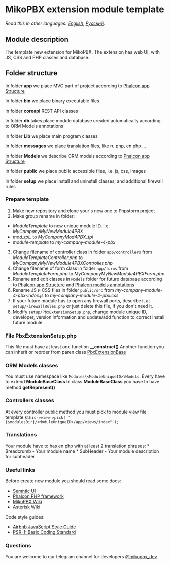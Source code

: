 # MikoPBX extension module template #

*Read this in other languages: [English](README.md), [Русский](README.ru.md).*

## Module description ##

The template new extension for MikoPBX. The extension has web UI, with JS, CSS and PHP classes and database.

## Folder structure ##

In folder **app** we place MVC part of project according to [Phalcon app Structure](https://docs.phalcon.io/3.4/en/tutorial-basic#file-structure)  

In folder **bin** we place binary executable files

In folder **coreapi** REST API classes

In folder **db** takes place module database created automatically according to ORM Models annotations

In folder **Lib** we place main program classes

In folder **messages** we place translation files, like ru.php, en.php ...

In folder **Models** we describe ORM models according to [Phalcon app Structure](https://docs.phalcon.io/3.4/en/db-models) 

In folder **public** we place public accessible files, i.e. js, css, images  

In folder **setup** we place install and uninstall classes, and additional firewall rules 

### Prepare template ###
1. Make new repository and clone your's new one to Phpstorm project
2. Make group rename in folder:
 * *ModuleTemplate* to new unique module ID, i.e. *MyCompanyMyNewModule4PBX*
 * *mod_tpl_* to *MyCompanyMod4PBX_tpl*
 * *module-template* to *my-company-module-4-pbx*
3. Change filename of controller class in folder `app/controllers` from *ModuleTemplateController.php* to *MyCompanyMyNewModule4PBXController.php* 
4. Change filename of form class in folder `app/forms` from *ModuleTemplateForm.php* to *MyCompanyMyNewModule4PBXForm.php* 
5. Rename and edit classes in `Models` folder for future database according to [Phalcon app Structure](https://docs.phalcon.io/3.4/en/db-models) and [Phalcon models annotations](https://docs.phalcon.io/3.4/en/db-models-metadata#annotations-strategy)
6. Rename JS и CSS files in folder `public/src` from *my-company-module-4-pbx-index.js* to *my-company-module-4-pbx.css*
7. If your future module has to open any firewall ports, describe it at `setup/FirewallRules.php` or just delete this file, if you don't need it.
8. Modify `setup/PbxExtensionSetup.php`, change module unique ID, developer, version information and update/add function to correct install future module.
 

### File PbxExtensionSetup.php ###
This file must have at least one function **__construct()**
Another function you can inherit or reorder from paren class [PbxExtensionBase](https://github.com/mikopbx/core/blob/master/www/back-end/modules/PbxExtensionBase.php)
  
### ORM Models classes ###
You must use namespace like  `Modules\<ModuleUniqueID>\Models`.  Every have to extend **ModuleBaseClass** 
In class **ModuleBaseClass** you have to have method **getRepresent()**

### Controllers classes ###
At every controller public method you must pick to module view file template
`$this->view->pick( "{$modulesDir}/<ModuleUniqueID>/app/views/index" );`

### Translations ###
Your module have to has en.php with at least 2 translation phrases:
	* Breadcrumb<ModuleUniqueID> - Your module name
	* SubHeader<ModuleUniqueID> - Your module description for subheader
	
		
### Useful links ###
Before create new module you should read some docs:

* [Semntic UI](https://semantic-ui.com)
* [Phalcon PHP framework](https://docs.phalcon.io/3.4/en/introduction)
* [MikoPBX Wiki](https://wiki.mikopbx.com)
* [Asterisk Wiki](https://wiki.asterisk.org/wiki/display/AST/Home)

Code style guides:

* [Airbnb JavaScript Style Guide](https://github.com/airbnb/javascript)
* [PSR-1: Basic Coding Standard](https://www.php-fig.org/psr/psr-1/)

### Questions ###
You are welcome to our telegram channel for developers [@mikopbx_dev](https://t.me/joinchat/AAPn5xSqZIpQnNnCAa3bBw)